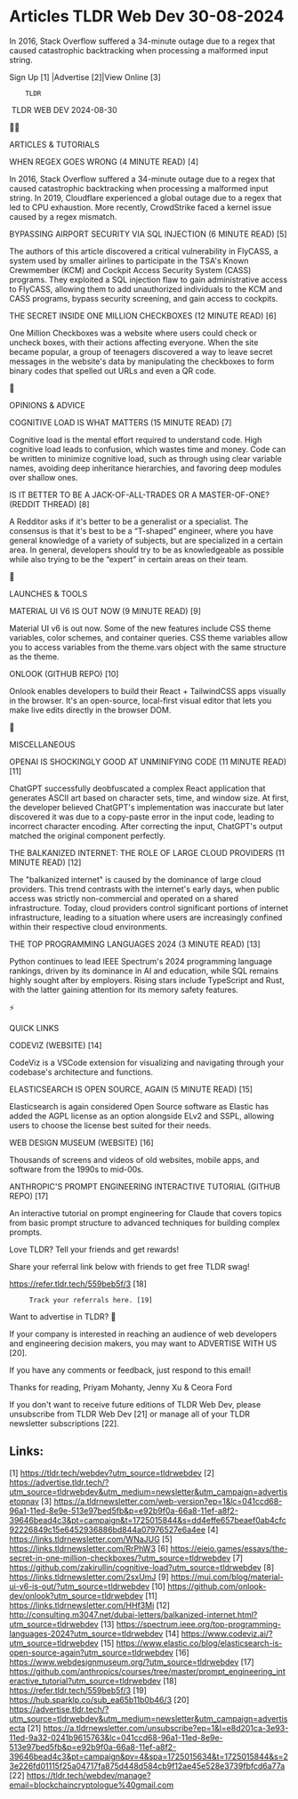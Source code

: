 # Articles TLDR Web Dev 30-08-2024

In 2016, Stack Overflow suffered a 34-minute outage due to a regex
that caused catastrophic backtracking when processing a malformed
input string.  

 Sign Up [1] |Advertise [2]|View Online [3] 

		TLDR 

 TLDR WEB DEV 2024-08-30

🧑‍💻 

ARTICLES & TUTORIALS

 WHEN REGEX GOES WRONG (4 MINUTE READ) [4] 

 In 2016, Stack Overflow suffered a 34-minute outage due to a regex
that caused catastrophic backtracking when processing a malformed
input string. In 2019, Cloudflare experienced a global outage due to a
regex that led to CPU exhaustion. More recently, CrowdStrike faced a
kernel issue caused by a regex mismatch. 

 BYPASSING AIRPORT SECURITY VIA SQL INJECTION (6 MINUTE READ) [5] 

 The authors of this article discovered a critical vulnerability in
FlyCASS, a system used by smaller airlines to participate in the TSA's
Known Crewmember (KCM) and Cockpit Access Security System (CASS)
programs. They exploited a SQL injection flaw to gain administrative
access to FlyCASS, allowing them to add unauthorized individuals to
the KCM and CASS programs, bypass security screening, and gain access
to cockpits. 

 THE SECRET INSIDE ONE MILLION CHECKBOXES (12 MINUTE READ) [6] 

 One Million Checkboxes was a website where users could check or
uncheck boxes, with their actions affecting everyone. When the site
became popular, a group of teenagers discovered a way to leave secret
messages in the website's data by manipulating the checkboxes to form
binary codes that spelled out URLs and even a QR code. 

🧠 

OPINIONS & ADVICE

 COGNITIVE LOAD IS WHAT MATTERS (15 MINUTE READ) [7] 

 Cognitive load is the mental effort required to understand code. High
cognitive load leads to confusion, which wastes time and money. Code
can be written to minimize cognitive load, such as through using clear
variable names, avoiding deep inheritance hierarchies, and favoring
deep modules over shallow ones. 

 IS IT BETTER TO BE A JACK-OF-ALL-TRADES OR A MASTER-OF-ONE? (REDDIT
THREAD) [8] 

 A Redditor asks if it's better to be a generalist or a specialist.
The consensus is that it's best to be a “T-shaped” engineer, where
you have general knowledge of a variety of subjects, but are
specialized in a certain area. In general, developers should try to be
as knowledgeable as possible while also trying to be the “expert”
in certain areas on their team. 

🚀 

LAUNCHES & TOOLS

 MATERIAL UI V6 IS OUT NOW (9 MINUTE READ) [9] 

 Material UI v6 is out now. Some of the new features include CSS theme
variables, color schemes, and container queries. CSS theme variables
allow you to access variables from the theme.vars object with the same
structure as the theme. 

 ONLOOK (GITHUB REPO) [10] 

 Onlook enables developers to build their React + TailwindCSS apps
visually in the browser. It's an open-source, local-first visual
editor that lets you make live edits directly in the browser DOM. 

🎁 

MISCELLANEOUS

 OPENAI IS SHOCKINGLY GOOD AT UNMINIFYING CODE (11 MINUTE READ) [11] 

 ChatGPT successfully deobfuscated a complex React application that
generates ASCII art based on character sets, time, and window size. At
first, the developer believed ChatGPT's implementation was inaccurate
but later discovered it was due to a copy-paste error in the input
code, leading to incorrect character encoding. After correcting the
input, ChatGPT's output matched the original component perfectly. 

 THE BALKANIZED INTERNET: THE ROLE OF LARGE CLOUD PROVIDERS (11 MINUTE
READ) [12] 

 The "balkanized internet" is caused by the dominance of large cloud
providers. This trend contrasts with the internet's early days, when
public access was strictly non-commercial and operated on a shared
infrastructure. Today, cloud providers control significant portions of
internet infrastructure, leading to a situation where users are
increasingly confined within their respective cloud environments. 

 THE TOP PROGRAMMING LANGUAGES 2024 (3 MINUTE READ) [13] 

 Python continues to lead IEEE Spectrum's 2024 programming language
rankings, driven by its dominance in AI and education, while SQL
remains highly sought after by employers. Rising stars include
TypeScript and Rust, with the latter gaining attention for its memory
safety features. 

⚡ 

QUICK LINKS

 CODEVIZ (WEBSITE) [14] 

 CodeViz is a VSCode extension for visualizing and navigating through
your codebase's architecture and functions. 

 ELASTICSEARCH IS OPEN SOURCE, AGAIN (5 MINUTE READ) [15] 

 Elasticsearch is again considered Open Source software as Elastic has
added the AGPL license as an option alongside ELv2 and SSPL, allowing
users to choose the license best suited for their needs. 

 WEB DESIGN MUSEUM (WEBSITE) [16] 

 Thousands of screens and videos of old websites, mobile apps, and
software from the 1990s to mid-00s. 

 ANTHROPIC'S PROMPT ENGINEERING INTERACTIVE TUTORIAL (GITHUB REPO)
[17] 

 An interactive tutorial on prompt engineering for Claude that covers
topics from basic prompt structure to advanced techniques for building
complex prompts. 

Love TLDR? Tell your friends and get rewards!

 Share your referral link below with friends to get free TLDR swag! 

 https://refer.tldr.tech/559beb5f/3 [18] 

		 Track your referrals here. [19] 

Want to advertise in TLDR? 📰

 If your company is interested in reaching an audience of web
developers and engineering decision makers, you may want to ADVERTISE
WITH US [20]. 

 If you have any comments or feedback, just respond to this email! 

Thanks for reading, 
Priyam Mohanty, Jenny Xu & Ceora Ford 

If you don't want to receive future editions of TLDR Web Dev, please
unsubscribe from TLDR Web Dev [21] or manage all of your TLDR
newsletter subscriptions [22]. 

 

Links:
------
[1] https://tldr.tech/webdev?utm_source=tldrwebdev
[2] https://advertise.tldr.tech/?utm_source=tldrwebdev&utm_medium=newsletter&utm_campaign=advertisetopnav
[3] https://a.tldrnewsletter.com/web-version?ep=1&lc=041ccd68-96a1-11ed-8e9e-513e97bed5fb&p=e92b9f0a-66a8-11ef-a8f2-39646bead4c3&pt=campaign&t=1725015844&s=dd4effe657beaef0ab4cfc92226849c15e6452936886bd844a07976527e6a4ee
[4] https://links.tldrnewsletter.com/WNaJUG
[5] https://links.tldrnewsletter.com/RrPhW3
[6] https://eieio.games/essays/the-secret-in-one-million-checkboxes/?utm_source=tldrwebdev
[7] https://github.com/zakirullin/cognitive-load?utm_source=tldrwebdev
[8] https://links.tldrnewsletter.com/2sxUmJ
[9] https://mui.com/blog/material-ui-v6-is-out/?utm_source=tldrwebdev
[10] https://github.com/onlook-dev/onlook?utm_source=tldrwebdev
[11] https://links.tldrnewsletter.com/HHf3Mi
[12] http://consulting.m3047.net/dubai-letters/balkanized-internet.html?utm_source=tldrwebdev
[13] https://spectrum.ieee.org/top-programming-languages-2024?utm_source=tldrwebdev
[14] https://www.codeviz.ai/?utm_source=tldrwebdev
[15] https://www.elastic.co/blog/elasticsearch-is-open-source-again?utm_source=tldrwebdev
[16] https://www.webdesignmuseum.org/?utm_source=tldrwebdev
[17] https://github.com/anthropics/courses/tree/master/prompt_engineering_interactive_tutorial?utm_source=tldrwebdev
[18] https://refer.tldr.tech/559beb5f/3
[19] https://hub.sparklp.co/sub_ea65b11b0b46/3
[20] https://advertise.tldr.tech/?utm_source=tldrwebdev&utm_medium=newsletter&utm_campaign=advertisecta
[21] https://a.tldrnewsletter.com/unsubscribe?ep=1&l=e8d201ca-3e93-11ed-9a32-0241b9615763&lc=041ccd68-96a1-11ed-8e9e-513e97bed5fb&p=e92b9f0a-66a8-11ef-a8f2-39646bead4c3&pt=campaign&pv=4&spa=1725015634&t=1725015844&s=23e226fd01115f25a04717fa875d448d584cb9f12ae45e528e3739fbfcd6a77a
[22] https://tldr.tech/webdev/manage?email=blockchaincryptologue%40gmail.com